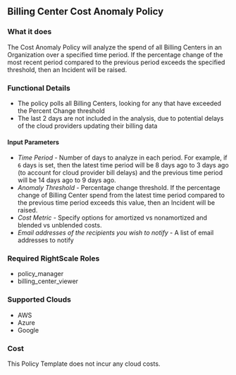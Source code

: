## Billing Center Cost Anomaly Policy

### What it does
The Cost Anomaly Policy will analyze the spend of all Billing Centers in an Organization over a specified time period.  If the percentage change of the most recent period compared to the previous period exceeds the specified threshold, then an Incident will be raised.  

### Functional Details

- The policy polls all Billing Centers, looking for any that have exceeded the Percent Change threshold
- The last 2 days are not included in the analysis, due to potential delays of the cloud providers updating their billing data

#### Input Parameters

- *Time Period* - Number of days to analyze in each period. For example, if `6` days is set, then the latest time period will be 8 days ago to 3 days ago (to account for cloud provider bill delays) and the previous time period will be 14 days ago to 9 days ago.
- *Anomaly Threshold* - Percentage change threshold.  If the percentage change of Billing Center spend from the latest time period compared to the previous time period exceeds this value, then an Incident will be raised.
- *Cost Metric* - Specify options for amortized vs nonamortized and blended vs unblended costs.
- *Email addresses of the recipients you wish to notify* - A list of email addresses to notify

### Required RightScale Roles

- policy_manager
- billing_center_viewer

### Supported Clouds

- AWS
- Azure
- Google

### Cost

This Policy Template does not incur any cloud costs.

